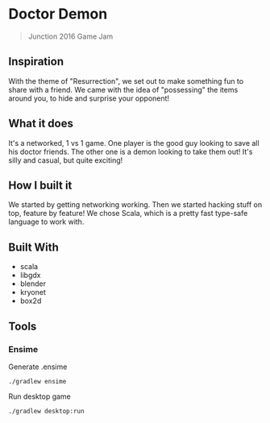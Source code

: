 # Doctor Demon 
> Junction 2016 Game Jam

## Inspiration
With the theme of "Resurrection", we set out to make something fun to share with a friend. We came with the idea of "possessing" the items around you, to hide and surprise your opponent!

## What it does
It's a networked, 1 vs 1 game. One player is the good guy looking to save all his doctor friends. The other one is a demon looking to take them out! It's silly and casual, but quite exciting!

## How I built it
We started by getting networking working. Then we started hacking stuff on top, feature by feature! We chose Scala, which is a pretty fast type-safe language to work with.

## Built With

* scala
* libgdx
* blender
* kryonet
* box2d

## Tools

### Ensime

Generate .ensime

```
./gradlew ensime
```

Run desktop game

```
./gradlew desktop:run
```

